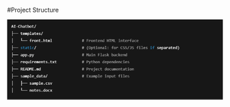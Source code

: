 #Project Structure

![Structure](https://github.com/B293-Rajesh/AI-Chatbot/blob/main/data/Screenshot%202025-05-09%20065841.png)
